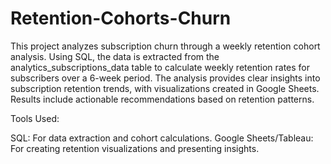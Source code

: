 # Retention-Cohorts-Churn
This project analyzes subscription churn through a weekly retention cohort analysis. Using SQL, the data is extracted from the analytics_subscriptions_data table to calculate weekly retention rates for subscribers over a 6-week period. The analysis provides clear insights into subscription retention trends, with visualizations created in Google Sheets. Results include actionable recommendations based on retention patterns.

Tools Used:

SQL: For data extraction and cohort calculations.
Google Sheets/Tableau: For creating retention visualizations and presenting insights.
